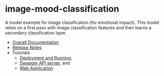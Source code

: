 # image-mood-classification
A model example for image classification (for emotional impact).  This model
relies on a first pass with image classification features and then learns
a secondary classification layer.

* [Overall Documentation](docs/image-mood-classifier.md)
* [Release Notes](docs/release-notes.md)
* Tutorials
   * [Deployment and Running](docs/tutorials/lesson1.md),
   * [Swagger API server](docs/tutorials/lesson2.md), and
   * [Web Application](docs/tutorials/lesson3.md)

